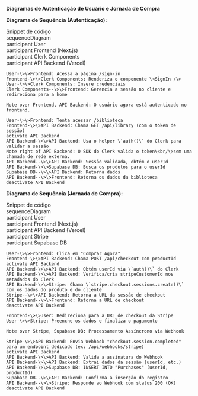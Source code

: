 **Diagramas de Autenticação de Usuário e Jornada de Compra**

**Diagrama de Sequência (Autenticação):**

Snippet de código  
sequenceDiagram  
    participant User  
    participant Frontend (Next.js)  
    participant Clerk Components  
    participant API Backend (Vercel)

    User-\>\>Frontend: Acessa a página /sign-in  
    Frontend-\>\>Clerk Components: Renderiza o componente \<SignIn /\>  
    User-\>\>Clerk Components: Insere credenciais  
    Clerk Components--\>\>Frontend: Gerencia a sessão no cliente e redireciona para a home  
      
    Note over Frontend, API Backend: O usuário agora está autenticado no frontend.  
      
    User-\>\>Frontend: Tenta acessar /biblioteca  
    Frontend-\>\>API Backend: Chama GET /api/library (com o token de sessão)  
    activate API Backend  
    API Backend-\>\>API Backend: Usa o helper \`auth()\` do Clerk para validar a sessão  
    Note right of API Backend: O SDK do Clerk valida o token\<br/\>sem uma chamada de rede externa.  
    API Backend--\>\>API Backend: Sessão validada, obtém o userId  
    API Backend-\>\>Supabase DB: Busca os produtos para o userId  
    Supabase DB--\>\>API Backend: Retorna dados  
    API Backend--\>\>Frontend: Retorna os dados da biblioteca  
    deactivate API Backend

**Diagrama de Sequência (Jornada de Compra):**

Snippet de código  
sequenceDiagram  
    participant User  
    participant Frontend (Next.js)  
    participant API Backend (Vercel)  
    participant Stripe  
    participant Supabase DB

    User-\>\>Frontend: Clica em "Comprar Agora"  
    Frontend-\>\>API Backend: Chama POST /api/checkout com productId  
    activate API Backend  
    API Backend-\>\>API Backend: Obtém userId via \`auth()\` do Clerk  
    API Backend-\>\>API Backend: Verifica/cria stripeCustomerId nos metadados do Clerk  
    API Backend-\>\>Stripe: Chama \`stripe.checkout.sessions.create()\` com os dados do produto e do cliente  
    Stripe--\>\>API Backend: Retorna a URL da sessão de checkout  
    API Backend--\>\>Frontend: Retorna a URL de checkout  
    deactivate API Backend  
      
    Frontend-\>\>User: Redireciona para a URL de checkout da Stripe  
    User-\>\>Stripe: Preenche os dados e finaliza o pagamento  
      
    Note over Stripe, Supabase DB: Processamento Assíncrono via Webhook  
      
    Stripe-\>\>API Backend: Envia Webhook "checkout.session.completed" para um endpoint dedicado (ex: /api/webhooks/stripe)  
    activate API Backend  
    API Backend-\>\>API Backend: Valida a assinatura do Webhook  
    API Backend-\>\>API Backend: Extrai dados da sessão (userId, etc.)  
    API Backend-\>\>Supabase DB: INSERT INTO "Purchases" (userId, productId)  
    Supabase DB--\>\>API Backend: Confirma a inserção do registro  
    API Backend--\>\>Stripe: Responde ao Webhook com status 200 (OK)  
    deactivate API Backend  
